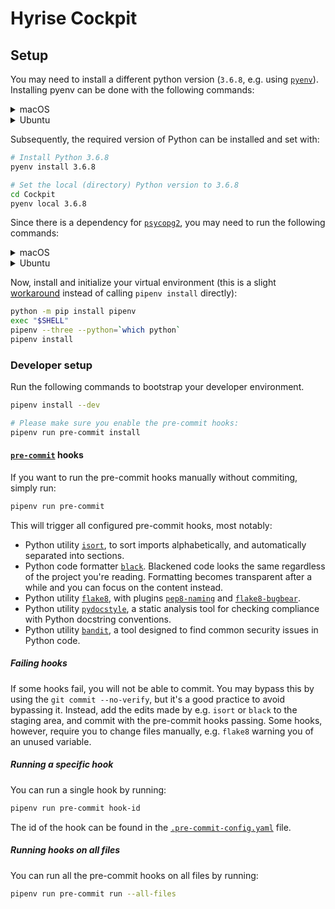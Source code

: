 # Hyrise Cockpit

## Setup

You may need to install a different python version (`3.6.8`, e.g. using [`pyenv`](https://github.com/pyenv/pyenv#installation)).
Installing pyenv can be done with the following commands:


<details>
<summary>macOS</summary>

```bash
brew install pyenv
```

</details>

<details>
<summary>Ubuntu</summary>

```bash
# Update package list
sudo apt-get update

# Dependencies commonly missing, causing issues with pyenv
sudo apt-get install -y make build-essential libssl-dev zlib1g-dev libbz2-dev libreadline-dev libsqlite3-dev wget curl llvm libncurses5-dev libncursesw5-dev xz-utils tk-dev libffi-dev liblzma-dev python-openssl git

# Pyenv install script
curl -L https://github.com/pyenv/pyenv-installer/raw/master/bin/pyenv-installer | bash
```

Put the following in your `.bashrc` (or `.zshrc`, etc.):

```bash
export PATH="/home/<YOUR_USERNAME>/.pyenv/bin:$PATH"
eval "$(pyenv init -)"
eval "$(pyenv virtualenv-init -)"
```

Restart your shell:

```bash
exec "$SHELL"
```

</details>

Subsequently, the required version of Python can be installed and set with:

```bash
# Install Python 3.6.8
pyenv install 3.6.8

# Set the local (directory) Python version to 3.6.8
cd Cockpit
pyenv local 3.6.8
```
Since there is a dependency for [`psycopg2`](http://initd.org/psycopg/docs/install.html), you may need to run the following commands:

<details>
<summary>macOS</summary>

```bash
brew install libpq postgresql
```

</details>

<details>
<summary>Ubuntu</summary>

```bash
sudo apt-get install libpq-dev
```

</details>

Now, install and initialize your virtual environment (this is a slight [workaround](https://github.com/pypa/pipenv/issues/3363#issuecomment-452171564) instead of calling `pipenv install` directly):

```bash
python -m pip install pipenv
exec "$SHELL"
pipenv --three --python=`which python`
pipenv install
```

### Developer setup

Run the following commands to bootstrap your developer environment.

```bash
pipenv install --dev

# Please make sure you enable the pre-commit hooks:
pipenv run pre-commit install
```

#### [`pre-commit`](https://github.com/pre-commit/pre-commit) hooks

If you want to run the pre-commit hooks manually without commiting, simply run:

```bash
pipenv run pre-commit
```

This will trigger all configured pre-commit hooks, most notably:

- Python utility [`isort`](https://github.com/timothycrosley/isort), to sort imports alphabetically, and automatically separated into sections.
- Python code formatter [`black`](https://github.com/psf/black).
  Blackened code looks the same regardless of the project you're reading.
  Formatting becomes transparent after a while and you can focus on the content instead.
- Python utility [`flake8`](https://github.com/PyCQA/flake8), with plugins [`pep8-naming`](https://github.com/PyCQA/pep8-naming) and [`flake8-bugbear`](https://github.com/PyCQA/flake8-bugbear).
- Python utility [`pydocstyle`](https://github.com/PyCQA/pydocstyle), a static analysis tool for checking compliance with Python docstring conventions.
- Python utility [`bandit`](https://github.com/PyCQA/bandit), a tool designed to find common security issues in Python code.

##### Failing hooks

If some hooks fail, you will not be able to commit.
You may bypass this by using the `git commit --no-verify`, but it's a good practice to avoid bypassing it.
Instead, add the edits made by e.g. `isort` or `black` to the staging area, and commit with the pre-commit hooks passing.
Some hooks, however, require you to change files manually, e.g. `flake8` warning you of an unused variable.

##### Running a specific hook

You can run a single hook by running:

```bash
pipenv run pre-commit hook-id
```

The id of the hook can be found in the [`.pre-commit-config.yaml`](.pre-commit-config.yaml) file.

##### Running hooks on all files

You can run all the pre-commit hooks on all files by running:

```bash
pipenv run pre-commit run --all-files
```
